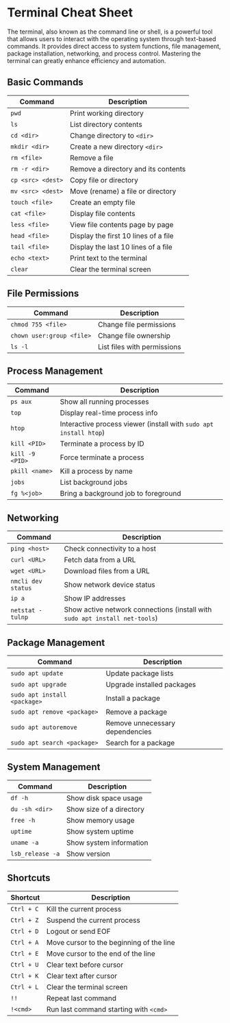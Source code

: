 # Terminal Cheat Sheet

The terminal, also known as the command line or shell, is a powerful tool that allows users to interact with the operating system through text-based commands. It provides direct access to system functions, file management, package installation, networking, and process control. Mastering the terminal can greatly enhance efficiency and automation.

## Basic Commands

| Command | Description |
|---------|-------------|
| `pwd` | Print working directory |
| `ls` | List directory contents |
| `cd <dir>` | Change directory to `<dir>` |
| `mkdir <dir>` | Create a new directory `<dir>` |
| `rm <file>` | Remove a file |
| `rm -r <dir>` | Remove a directory and its contents |
| `cp <src> <dest>` | Copy file or directory |
| `mv <src> <dest>` | Move (rename) a file or directory |
| `touch <file>` | Create an empty file |
| `cat <file>` | Display file contents |
| `less <file>` | View file contents page by page |
| `head <file>` | Display the first 10 lines of a file |
| `tail <file>` | Display the last 10 lines of a file |
| `echo <text>` | Print text to the terminal |
| `clear` | Clear the terminal screen |

## File Permissions

| Command | Description |
|---------|-------------|
| `chmod 755 <file>` | Change file permissions |
| `chown user:group <file>` | Change file ownership |
| `ls -l` | List files with permissions |

## Process Management

| Command | Description |
|---------|-------------|
| `ps aux` | Show all running processes |
| `top` | Display real-time process info |
| `htop` | Interactive process viewer (install with `sudo apt install htop`) |
| `kill <PID>` | Terminate a process by ID |
| `kill -9 <PID>` | Force terminate a process |
| `pkill <name>` | Kill a process by name |
| `jobs` | List background jobs |
| `fg %<job>` | Bring a background job to foreground |

## Networking

| Command | Description |
|---------|-------------|
| `ping <host>` | Check connectivity to a host |
| `curl <URL>` | Fetch data from a URL |
| `wget <URL>` | Download files from a URL |
| `nmcli dev status` | Show network device status |
| `ip a` | Show IP addresses |
| `netstat -tulnp` | Show active network connections (install with `sudo apt install net-tools`) |

## Package Management

| Command | Description |
|---------|-------------|
| `sudo apt update` | Update package lists |
| `sudo apt upgrade` | Upgrade installed packages |
| `sudo apt install <package>` | Install a package |
| `sudo apt remove <package>` | Remove a package |
| `sudo apt autoremove` | Remove unnecessary dependencies |
| `sudo apt search <package>` | Search for a package |

## System Management

| Command | Description |
|---------|-------------|
| `df -h` | Show disk space usage |
| `du -sh <dir>` | Show size of a directory |
| `free -h` | Show memory usage |
| `uptime` | Show system uptime |
| `uname -a` | Show system information |
| `lsb_release -a` | Show  version |

## Shortcuts

| Shortcut | Description |
|----------|-------------|
| `Ctrl + C` | Kill the current process |
| `Ctrl + Z` | Suspend the current process |
| `Ctrl + D` | Logout or send EOF |
| `Ctrl + A` | Move cursor to the beginning of the line |
| `Ctrl + E` | Move cursor to the end of the line |
| `Ctrl + U` | Clear text before cursor |
| `Ctrl + K` | Clear text after cursor |
| `Ctrl + L` | Clear the terminal screen |
| `!!` | Repeat last command |
| `!<cmd>` | Run last command starting with `<cmd>` |
